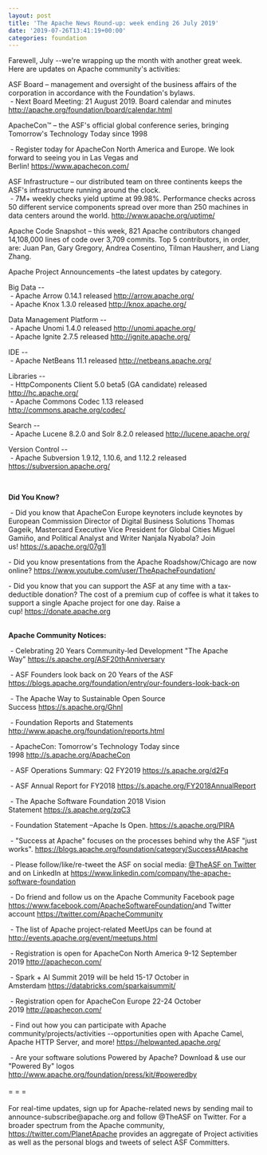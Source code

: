 ```yaml
---
layout: post
title: 'The Apache News Round-up: week ending 26 July 2019'
date: '2019-07-26T13:41:19+00:00'
categories: foundation
---
```

Farewell, July --we're wrapping up the month with another great week. Here are updates on Apache community's activities:

<p>ASF Board – management and oversight of the business affairs of the corporation in accordance with the Foundation's bylaws.<br />&nbsp;- Next Board Meeting: 21 August 2019. Board calendar and minutes <a href="http://apache.org/foundation/board/calendar.html">http://apache.org/foundation/board/calendar.html</a></p>

<p>ApacheCon™ – the ASF's official global conference series, bringing Tomorrow's Technology Today since 1998<br />

&nbsp;- Register today for ApacheCon North America and Europe. We look forward to seeing you in Las Vegas and Berlin!&nbsp;<a href="https://www.apachecon.com/">https://www.apachecon.com/</a><br />

<p>ASF Infrastructure – our distributed team on three continents keeps the ASF's infrastructure running around the clock.<br />&nbsp;- 7M+ weekly checks yield uptime at 99.98%. Performance checks across 50 different service components spread over more than 250 machines in data centers around the world.&nbsp;<a href="http://www.apache.org/uptime/">http://www.apache.org/uptime/</a></p>

<p>Apache Code Snapshot – this week, 821 Apache contributors changed 14,108,000 lines of code over 3,709 commits. Top 5 contributors, in order, are: Juan Pan, Gary Gregory, Andrea Cosentino, Tilman Hausherr, and Liang Zhang.</p>

<p>Apache Project Announcements&nbsp;–the latest updates by category.</p>

<p>
Big Data -- <br/>
 &nbsp;- Apache Arrow 0.14.1 released <a href="http://arrow.apache.org/">http://arrow.apache.org/</a> <br/>
 &nbsp;- Apache Knox 1.3.0 released <a href="http://knox.apache.org/">http://knox.apache.org/</a> <br/>
</p>

<p>
Data Management Platform -- <br/>
 &nbsp;- Apache Unomi 1.4.0 released <a href="http://unomi.apache.org/">http://unomi.apache.org/</a> <br/>
 &nbsp;- Apache Ignite 2.7.5 released <a href="http://ignite.apache.org/">http://ignite.apache.org/ </a><br/>
</p>

<p> 
IDE -- <br/>
 &nbsp;- Apache NetBeans 11.1 released <a href="http://netbeans.apache.org/">http://netbeans.apache.org/</a> <br/>
 </p>

<p> 
Libraries -- <br/>
 &nbsp;- HttpComponents Client 5.0 beta5 (GA candidate) released <a href="http://hc.apache.org/"> http://hc.apache.org/ </a> <br/>
 &nbsp;- Apache Commons Codec 1.13 released <a href="http://commons.apache.org/codec/"> http://commons.apache.org/codec/ </a> <br/>
</p>

<p> 
Search -- <br/>
 &nbsp;- Apache Lucene 8.2.0 and Solr 8.2.0 released <a href="http://lucene.apache.org/"> http://lucene.apache.org/</a> <br/>
</p>

<p> 
Version Control -- <br/>
 &nbsp;- Apache Subversion 1.9.12, 1.10.6, and 1.12.2 released <a href="https://subversion.apache.org/"> https://subversion.apache.org/</a> <br/>
</p>    
</p><br/>    <p><strong>Did You Know?</strong></p>
    <div>
      <p>&nbsp;- Did you know that ApacheCon Europe keynoters include keynotes by European Commission Director of Digital Business Solutions Thomas Gageik, Mastercard Executive Vice President for Global Cities Miguel Gamiño, and Political Analyst and Writer Nanjala Nyabola? Join us!&nbsp;<a href="https://s.apache.org/07g1l">https://s.apache.org/07g1l </a></p>
      <p>- Did you know presentations from the Apache Roadshow/Chicago are now online?&nbsp;<a href="https://www.youtube.com/user/TheApacheFoundation/">https://www.youtube.com/user/TheApacheFoundation/</a></p>
      <p>- Did you know that you can support the ASF at any time with a tax-deductible donation? The cost of a premium cup of coffee is what it takes to support a single Apache project for one day. Raise a cup!&nbsp;<a href="https://donate.apache.org/">https://donate.apache.org</a><br /><br /></p>
      <p><strong>Apache Community Notices:</strong></p>
    </div>
    <p>&nbsp;- Celebrating 20 Years Community-led Development &quot;The Apache Way&quot;&nbsp;<a href="https://s.apache.org/ASF20thAnniversary">https://s.apache.org/ASF20thAnniversary</a></p>
    <p>&nbsp;- ASF Founders look back on 20 Years of the ASF <a href="https://blogs.apache.org/foundation/entry/our-founders-look-back-on">https://blogs.apache.org/foundation/entry/our-founders-look-back-on</a></p>
    <p>&nbsp;- The Apache Way to Sustainable Open Source Success&nbsp;<a href="https://s.apache.org/GhnI">https://s.apache.org/GhnI</a></p>
    <p>&nbsp;- Foundation Reports and Statements <a href="http://www.apache.org/foundation/reports.html">http://www.apache.org/foundation/reports.html</a></p>
    <p>&nbsp;- ApacheCon: Tomorrow's Technology Today since 1998&nbsp;<a href="http://s.apache.org/ApacheCon">http://s.apache.org/ApacheCon</a></p>
    <p>&nbsp;-&nbsp;ASF Operations Summary: Q2 FY2019&nbsp;<a href="https://s.apache.org/d2Fq">https://s.apache.org/d2Fq</a></p>
    <p>&nbsp;- ASF Annual Report for FY2018&nbsp;<a href="https://s.apache.org/FY2018AnnualReport">https://s.apache.org/FY2018AnnualReport</a></p>
    <p>&nbsp;- The Apache Software Foundation 2018 Vision Statement&nbsp;<a href="https://s.apache.org/zqC3">https://s.apache.org/zqC3</a></p>
    <p>&nbsp;- Foundation Statement –Apache Is Open.&nbsp;<a href="https://s.apache.org/PIRA">https://s.apache.org/PIRA</a></p>
    <div>
      <p>&nbsp;- &quot;Success at Apache&quot; focuses on the processes behind why the ASF &quot;just works&quot;. <a href="https://blogs.apache.org/foundation/category/SuccessAtApache">https://blogs.apache.org/foundation/category/SuccessAtApache</a></p>
    </div>
    <div>
      <p>&nbsp;- Please follow/like/re-tweet the ASF on social media: <a href="https://twitter.com/TheASF">@TheASF on Twitter</a> and on LinkedIn at <a href="https://www.linkedin.com/company/the-apache-software-foundation">https://www.linkedin.com/company/the-apache-software-foundation</a></p>
      <p>&nbsp;- Do friend and follow us on the Apache Community Facebook page <a href="https://www.facebook.com/ApacheSoftwareFoundation/">https://www.facebook.com/ApacheSoftwareFoundation/</a>and Twitter account <a href="https://twitter.com/ApacheCommunity">https://twitter.com/ApacheCommunity</a></p>
    </div>
    <div>
      <p><a href="https://feathercast.apache.org/"></a></p>
    </div>
    <div>
      <p>&nbsp;- The list of Apache project-related MeetUps can be found at <a href="http://events.apache.org/event/meetups.html">http://events.apache.org/event/meetups.html</a></p>
    </div>
    <div>
      <p>&nbsp;- Registration is open for ApacheCon North America 9-12 September 2019&nbsp;<a href="http://apachecon.com/">http://apachecon.com/</a></p>
      <p>&nbsp;- Spark + AI Summit 2019 will be held 15-17 October in Amsterdam&nbsp;<font color="#bb0000"><a href="https://databricks.com/sparkaisummit/">https://databricks.com/sparkaisummit/</a></font></p>
      <p>&nbsp;- Registration open for ApacheCon Europe 22-24 October 2019&nbsp;<a href="http://apachecon.com/">http://apachecon.com/</a></p>
      <p>&nbsp;- Find out how you can participate with Apache community/projects/activities --opportunities open with Apache Camel, Apache HTTP Server, and more! <a href="https://helpwanted.apache.org/">https://helpwanted.apache.org/</a></p>
    </div>
    <div>&nbsp;- Are your software solutions Powered by Apache? Download &amp; use our &quot;Powered By&quot; logos <a href="http://www.apache.org/foundation/press/kit/#poweredby">http://www.apache.org/foundation/press/kit/#poweredby</a></div>
    <div><br /></div>
    <div>= = =</div>
    <div><br /></div>
    <div>For real-time updates, sign up for Apache-related news by sending mail to announce-subscribe@apache.org and follow @TheASF on Twitter. For a broader spectrum from the Apache community, <a href="https://twitter.com/PlanetApache">https://twitter.com/PlanetApache</a> provides an aggregate of Project activities as well as the personal blogs and tweets of select ASF Committers.</div>
  </div>
